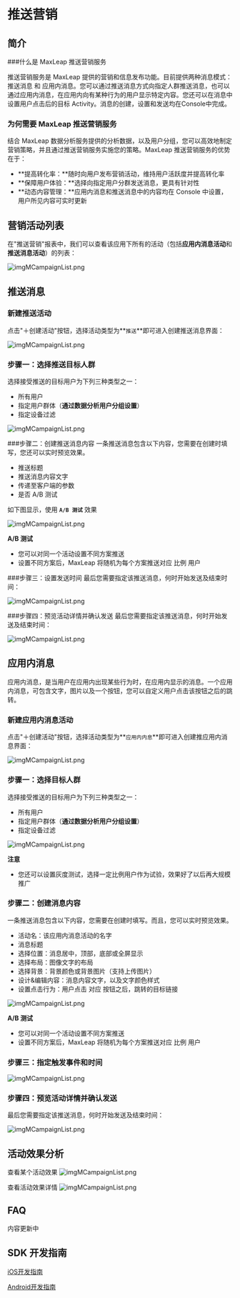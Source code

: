 # 推送营销
## 简介
###什么是 MaxLeap 推送营销服务

推送营销服务是 MaxLeap 提供的营销和信息发布功能。目前提供两种消息模式：推送消息 和 应用内消息。您可以通过推送消息方式向指定人群推送消息，也可以通过应用内消息，在应用内向有某种行为的用户显示特定内容。您还可以在消息中设置用户点击后的目标 Activity。消息的创建，设置和发送均在Console中完成。

### 为何需要 MaxLeap 推送营销服务

结合 MaxLeap 数据分析服务提供的分析数据，以及用户分组，您可以高效地制定营销策略，并且通过推送营销服务实施您的策略。MaxLeap 推送营销服务的优势在于：


* **提高转化率：**随时向用户发布营销活动，维持用户活跃度并提高转化率
* **保障用户体验：**选择向指定用户分群发送消息，更具有针对性
* **动态内容管理：**应用内消息和推送消息中的内容均在 Console 中设置，用户所见内容可实时更新

## 营销活动列表
在"推送营销"报表中，我们可以查看该应用下所有的活动（包括**应用内消息活动**和**推送消息活动**）的列表：

![imgMCampaignList.png](../../../images/marketing_14.png)

## 推送消息

### 新建推送活动

点击"＋创建活动"按钮，选择活动类型为**`推送`**即可进入创建推送消息界面：

![imgMCampaignList.png](../../../images/marketing_2.png)

### 步骤一：选择推送目标人群
选择接受推送的目标用户为下列三种类型之一：

* 所有用户
* 指定用户群体（**通过数据分析用户分组设置**）
* 指定设备过滤

![imgMCampaignList.png](../../../images/marketing_4.png)

###步骤二：创建推送消息内容
一条推送消息包含以下内容，您需要在创建时填写，您还可以实时预览效果。

* 推送标题
* 推送消息内容文字
* 传递至客户端的参数
* 是否 A/B 测试

如下图显示，使用 **`A/B 测试`** 效果

![imgMCampaignList.png](../../../images/marketing_5.png)

**A/B 测试** 

* 您可以对同一个活动设置不同方案推送
* 设置不同方案后，MaxLeap 将随机为每个方案推送对应 比例 用户

###步骤三：设置发送时间
最后您需要指定该推送消息，何时开始发送及结束时间：

![imgMCampaignList.png](../../../images/marketing_6.png)

###步骤四：预览活动详情并确认发送
最后您需要指定该推送消息，何时开始发送及结束时间：

![imgMCampaignList.png](../../../images/marketing_7.png)

## 应用内消息
应用内消息，是当用户在应用内出现某些行为时，在应用内显示的消息。一个应用内消息，可包含文字，图片以及一个按钮，您可以自定义用户点击该按钮之后的跳转。

### 新建应用内消息活动

点击"＋创建活动"按钮，选择活动类型为**`应用内内息`**即可进入创建推应用内消息界面：

![imgMCampaignList.png](../../../images/marketing_9.png)

### 步骤一：选择目标人群
选择接受推送的目标用户为下列三种类型之一：

* 所有用户
* 指定用户群体（**通过数据分析用户分组设置**）
* 指定设备过滤

![imgMCampaignList.png](../../../images/marketing_10.png)

**注意** 

* 您还可以设置灰度测试，选择一定比例用户作为试验，效果好了以后再大规模推广

### 步骤二：创建消息内容
一条推送消息包含以下内容，您需要在创建时填写。而且，您可以实时预览效果。

* 活动名：该应用内消息活动的名字
* 消息标题
* 选择位置：消息居中，顶部，底部或全屏显示
* 选择布局：图像文字的布局
* 选择背景：背景颜色或背景图片（支持上传图片）
* 设计&编辑内容：消息内容文字，以及文字颜色样式
* 设置点击行为：用户点击 对应 按钮之后，跳转的目标链接

![imgMCampaignList.png](../../../images/marketing_11.png)

**A/B 测试** 

* 您可以对同一个活动设置不同方案推送
* 设置不同方案后，MaxLeap 将随机为每个方案推送对应 比例 用户

### 步骤三：指定触发事件和时间

![imgMCampaignList.png](../../../images/marketing_12.png)

### 步骤四：预览活动详情并确认发送
最后您需要指定该推送消息，何时开始发送及结束时间：

![imgMCampaignList.png](../../../images/marketing_13.png)

## 活动效果分析

查看某个活动效果
![imgMCampaignList.png](../../../images/marketing_17.png)

查看活动效果详情
![imgMCampaignList.png](../../../images/marketing_16.png)


## FAQ
内容更新中

## SDK 开发指南
[iOS开发指南](ML_DOCS_GUIDE_LINK_PLACEHOLDER_IOS#MARKETING_ZH)

[Android开发指南](ML_DOCS_GUIDE_LINK_PLACEHOLDER_ANDROID#MARKETING_ZH)
